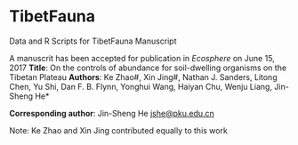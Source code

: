 # TibetFauna

Data and R Scripts for TibetFauna Manuscript

A manuscrit has been accepted for publication in *Ecosphere* on June 15, 2017 
**Title**: On the controls of abundance for soil-dwelling organisms on the Tibetan Plateau
**Authors**: Ke Zhao#, Xin Jing#, Nathan J. Sanders, Litong Chen, Yu Shi, Dan F. B. Flynn, Yonghui Wang, Haiyan Chu, Wenju Liang, Jin-Sheng He*

**Corresponding author**: Jin-Sheng He <jshe@pku.edu.cn>

Note: Ke Zhao and Xin Jing contributed equally to this work
